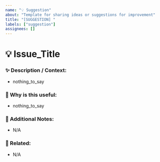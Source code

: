 ```yaml
---
name: "💡 Suggestion"
about: "Template for sharing ideas or suggestions for improvement"
title: "[SUGGESTION] "
labels: ["suggestion"]
assignees: []
---
```


# 💡 Issue_Title
<!-- Please keep the emoji and use Title Case for the issue title -->

### ✨ Description / Context:
<!-- Any details, context, or notes to help understand the suggestion -->
- nothing_to_say

### 🎯 Why is this useful:
<!-- Explain why this would be helpful or beneficial -->
- nothing_to_say

### 📝 Additional Notes:
- N/A

### 🔗 Related: 
<!-- List other issues or PRs that are dependencies of this task -->
- N/A